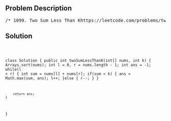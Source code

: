 <!--
<style>
  body { font-family: Arial, sans-serif; }
  .container { max-width: 700px; margin: 0 auto; padding: 10px; }
  .comment-block { background-color: #f9f9f9; padding: 10px; border-left: 5px solid #ccc; overflow-wrap: break-word; white-space: pre-wrap; }
  .code-block { background-color: #f4f4f4; padding: 10px; border: 1px solid #ddd; overflow-wrap: break-word; white-space: pre-wrap; }
</style>
-->

<div class='container'>
<h2>Problem Description</h2>
<div class='comment-block'>
<pre>
/* 1099. Two Sum Less Than Khttps://leetcode.com/problems/two-sum-less-than-k/Given an array nums of integers and integer k,return the maximum sum such that there exists i < j with nums[i] + nums[j] = sum and sum < k.If no i, j exist satisfying this equation, return -1.Example 1:Input: nums = [34,23,1,24,75,33,54,8], k = 60Output: 58Explanation: We can use 34 and 24 to sum 58 which is less than 60.Example 2:Input: nums = [10,20,30], k = 15Output: -1Explanation: In this case it is not possible to get a pair sum less that 15.Constraints:1 <= nums.length <= 1001 <= nums[i] <= 10001 <= k <= 2000*/</pre>
</div>

<h2>Solution</h2>
<div class='code-block'>
<pre><code class='language-java'>

class Solution {
    public int twoSumLessThanK(int[] nums, int k) {
        Arrays.sort(nums);
        int l = 0, r = nums.length - 1;
        int ans = -1;
        while(l < r) {
            int sum = nums[l] + nums[r];
            if(sum < k) {
                ans = Math.max(sum, ans);
                l++;
            }else {
                r--;
            }
        }
        
        return ans;
    }
}</code></pre>
</div>
</div>
